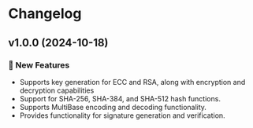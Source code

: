 # Changelog

## v1.0.0 (2024-10-18)

### 🚀 New Features

- Supports key generation for ECC and RSA, along with encryption and decryption capabilities
- Support for SHA-256, SHA-384, and SHA-512 hash functions. 
- Supports MultiBase encoding and decoding functionality.
- Provides functionality for signature generation and verification.